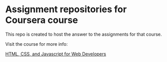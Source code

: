 # Assignment repositories for Coursera course

This repo is created to host the answer to the assignments for that course.

Visit the course for more info:

[HTML, CSS, and Javascript for Web Developers](https://www.coursera.org/learn/html-css-javascript-for-web-developers)
